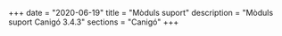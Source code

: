 +++
date        = "2020-06-19"
title       = "Mòduls suport"
description = "Mòduls suport Canigó 3.4.3"
sections    = "Canigó"
+++